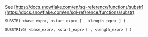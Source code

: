 See [https://docs.snowflake.com/en/sql-reference/functions/substr](https://docs.snowflake.com/en/sql-reference/functions/substr)
```
SUBSTR( <base_expr>, <start_expr> [ , <length_expr> ] )

SUBSTRING( <base_expr>, <start_expr> [ , <length_expr> ] )
```
